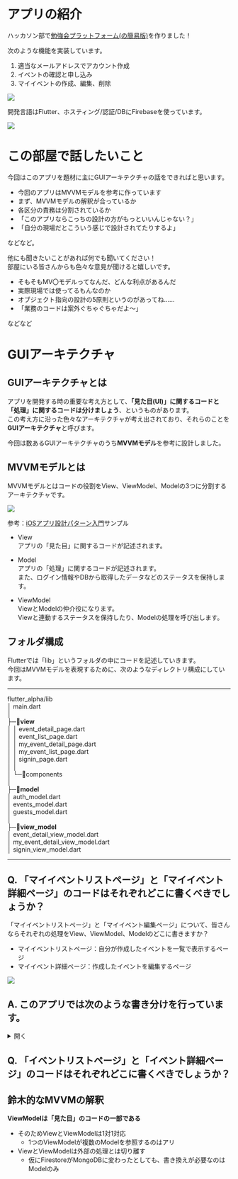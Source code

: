 # アプリの紹介

ハッカソン部で[勉強会プラットフォーム(の簡易版)](https://flutter-alpha-0819.web.app/#/)を作りました！  

次のような機能を実装しています。
1. 適当なメールアドレスでアカウント作成
2. イベントの確認と申し込み
3. マイイベントの作成、編集、削除

![](https://github.com/kou72/flutter_alpha/raw/master/README_image/%E3%83%87%E3%83%A2%E5%8B%95%E7%94%BB.gif)

開発言語はFlutter、ホスティング/認証/DBにFirebaseを使っています。

![](https://github.com/kou72/flutter_alpha/raw/master/README_image/%E3%82%B7%E3%82%B9%E3%83%86%E3%83%A0%E6%A6%82%E8%A6%81%E5%9B%B3.png)

# この部屋で話したいこと

今回はこのアプリを題材に主にGUIアーキテクチャの話をできればと思います。

- 今回のアプリはMVVMモデルを参考に作っています
- まず、MVVMモデルの解釈が合っているか
- 各区分の責務は分割されているか
- 「このアプリならこっちの設計の方がもっといいんじゃない？」
- 「自分の現場だとこういう感じで設計されてたりするよ」

などなど。  

他にも聞きたいことがあれば何でも聞いてください！  
部屋にいる皆さんからも色々な意見が聞けると嬉しいです。

- そもそもMV〇モデルってなんだ、どんな利点があるんだ
- 実際現場では使ってるもんなのか
- オブジェクト指向の設計の5原則というのがあってね......
- 「業務のコードは案外ぐちゃぐちゃだよ～」
 
などなど

# GUIアーキテクチャ

## GUIアーキテクチャとは

アプリを開発する時の重要な考え方として、**「見た目(UI)」に関するコードと「処理」に関するコードは分けましょう**、というものがあります。  
この考え方に沿った色々なアーキテクチャが考え出されており、それらのことを**GUIアーキテクチャ**と呼びます。  

今回は数あるGUIアーキテクチャのうち**MVVMモデル**を参考に設計しました。

## MVVMモデルとは

MVVMモデルとはコードの役割をView、ViewModel、Modelの3つに分割するアーキテクチャです。

![](https://github.com/kou72/flutter_alpha/raw/master/README_image/MVVM.png)

参考：[iOSアプリ設計パターン入門](https://peaks.cc/books/iOS_architecture)サンプル

- View  
アプリの「見た目」に関するコードが記述されます。

- Model  
アプリの「処理」に関するコードが記述されます。  
また、ログイン情報やDBから取得したデータなどのステータスを保持します。  

- ViewModel  
ViewとModelの仲介役になります。  
Viewと連動するステータスを保持したり、Modelの処理を呼び出します。

## フォルダ構成

Flutterでは「lib」というフォルダの中にコードを記述していきます。  
今回はMVVMモデルを表現するために、次のようなディレクトリ構成にしています。

---

flutter_alpha/lib  
│  main.dart  
│  
├─:file_folder:**view**  
│  │  event_detail_page.dart  
│  │  event_list_page.dart  
│  │  my_event_detail_page.dart  
│  │  my_event_list_page.dart  
│  │  signin_page.dart  
│  │  
│  └─:file_folder:components  
│  
├─:file_folder:**model**  
│      auth_model.dart  
│      events_model.dart  
│      guests_model.dart  
│  
├─:file_folder:**view_model**  
│      event_detail_view_model.dart  
│      my_event_detail_view_model.dart  
│      signin_view_model.dart  

---

## Q. 「マイイベントリストページ」と「マイイベント詳細ページ」のコードはそれぞれどこに書くべきでしょうか？

「マイイベントリストページ」と「マイイベント編集ページ」について、皆さんならそれぞれの処理をView、ViewModel、Modelのどこに書きますか？

- マイイベントリストページ：自分が作成したイベントを一覧で表示するページ
- マイイベント詳細ページ：作成したイベントを編集するページ

![](https://github.com/kou72/flutter_alpha/raw/master/README_image/Q%E3%83%9E%E3%82%A4%E3%82%A4%E3%83%99%E3%83%B3%E3%83%88.png)

## A. このアプリでは次のような書き分けを行っています。

<details>
<summary>開く</summary>

![](https://github.com/kou72/flutter_alpha/raw/master/README_image/A%E3%83%9E%E3%82%A4%E3%82%A4%E3%83%99%E3%83%B3%E3%83%88.png)

意識した点

- ViewからModelを**参照して良い**
- Viewからのインプットに関するステータスはViewModelに持たせる
- ViewModelから**外部DBにはアクセスしない**
- 外部DBとの接点はModelに集約する

</details>

## Q. 「イベントリストページ」と「イベント詳細ページ」のコードはそれぞれどこに書くべきでしょうか？

## 鈴木的なMVVMの解釈  

**ViewModelは「見た目」のコードの一部である**

- そのためViewとViewModelは1対1対応
  - 1つのViewModelが複数のModelを参照するのはアリ
- ViewとViewModelは外部の処理とは切り離す
  - 仮にFirestoreがMongoDBに変わったとしても、書き換えが必要なのはModelのみ
